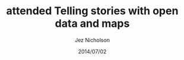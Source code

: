 ---
title: attended Telling stories with open data and maps
date: 2014/07/02
tags: [events,opendata,geo]
author: Jez Nicholson
---